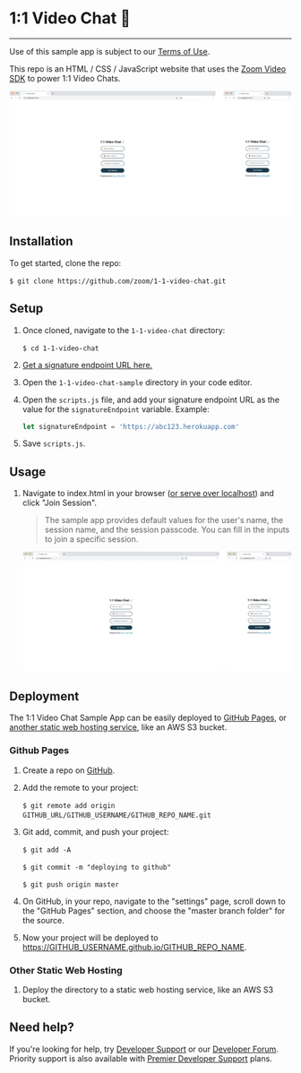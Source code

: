 # 1:1 Video Chat 💬

---

Use of this sample app is subject to our [Terms of Use](https://zoom.us/docs/en-us/zoom_api_license_and_tou.html).

This repo is an HTML / CSS / JavaScript website that uses the [Zoom Video SDK](https://marketplace.zoom.us/docs/sdk/video/web) to power 1:1 Video Chats.

![1:1 Video Chat](1-1-video-chat.gif)

## Installation

To get started, clone the repo:

`$ git clone https://github.com/zoom/1-1-video-chat.git`

## Setup

1. Once cloned, navigate to the `1-1-video-chat` directory:

   `$ cd 1-1-video-chat`

1. [Get a signature endpoint URL here.](https://github.com/zoom/videosdk-sample-signature-node.js)

1. Open the `1-1-video-chat-sample` directory in your code editor.

1. Open the `scripts.js` file, and add your signature endpoint URL as the value for the `signatureEndpoint` variable. Example:

   ```js
   let signatureEndpoint = 'https://abc123.herokuapp.com'
   ```

1. Save `scripts.js`.

## Usage

1. Navigate to index.html in your browser ([or serve over localhost](https://www.npmjs.com/package/http-server)) and click "Join Session".

   > The sample app provides default values for the user's name, the session name, and the session passcode. You can fill in the inputs to join a specific session.

   ![1:1 Video Chat](1-1-video-chat.gif)

## Deployment


The 1:1 Video Chat Sample App can be easily deployed to [GitHub Pages](https://github.com/zoom/meetingsdk-sample-javascript#github-pages), or [another static web hosting service](https://github.com/zoom/meetingsdk-sample-javascript#other-static-web-hosting), like an AWS S3 bucket.

### Github Pages

1. Create a repo on [GitHub](https://github.com).

1. Add the remote to your project:

   `$ git remote add origin GITHUB_URL/GITHUB_USERNAME/GITHUB_REPO_NAME.git`

1. Git add, commit, and push your project:

   `$ git add -A`

   `$ git commit -m "deploying to github"`

   `$ git push origin master`

1. On GitHub, in your repo, navigate to the "settings" page, scroll down to the "GitHub Pages" section, and choose the "master branch folder" for the source.

1. Now your project will be deployed to https://GITHUB_USERNAME.github.io/GITHUB_REPO_NAME.

### Other Static Web Hosting

1. Deploy the directory to a static web hosting service, like an AWS S3 bucket.

## Need help?

If you're looking for help, try [Developer Support](https://devsupport.zoom.us) or our [Developer Forum](https://devforum.zoom.us). Priority support is also available with [Premier Developer Support](https://zoom.us/docs/en-us/developer-support-plans.html) plans.

